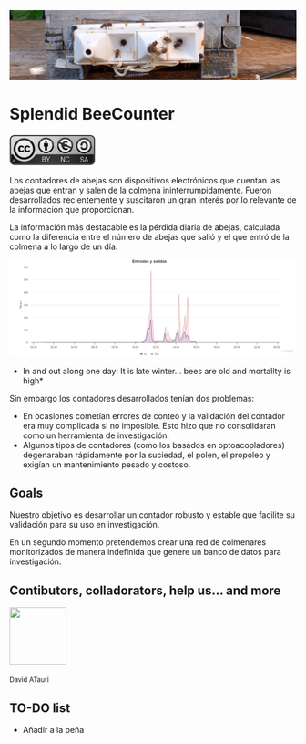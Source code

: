 ![alt text](image.png)

# Splendid BeeCounter

<div>
    <img src="./add/licencia.png" width="150">
    <p></p> 
    
</div>

Los contadores de abejas son dispositivos electrónicos que cuentan las abejas que entran y salen de la colmena ininterrumpidamente. Fueron desarrollados recientemente y suscitaron un gran interés por lo relevante de la información que proporcionan.

La información más destacable es la pérdida diaria de abejas, calculada como la diferencia entre el número de abejas que salió y el que entró de la colmena a lo largo de un día.

![alt text](image-1.png)

* In and out along one day: It is late winter... bees are old and mortallty is high*

Sin embargo los contadores desarrollados tenían dos problemas:

* En ocasiones cometían errores de conteo y la validación del contador era muy complicada si no imposible. Esto hizo que no consolidaran como un herramienta de investigación.
* Algunos tipos de contadores (como los basados en optoacopladores) degenaraban rápidamente por la suciedad, el polen, el propoleo y exigían un mantenimiento pesado y costoso.

## Goals

Nuestro objetivo es desarrollar un contador robusto y estable que facilite su validación para su uso en investigación.

En un segundo momento pretendemos crear una red de colmenares monitorizados de manera indefinida que genere un banco de datos para investigación.

## Contibutors, colladorators, help us... and more

<div>
    <img src="https://github.com/Atauri.png" width="100" height="100" display="inline"> 
    <p></p>
    <small>David ATauri</small>
</div>

## TO-DO list

* Añadir a la peña

